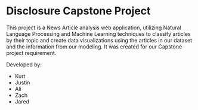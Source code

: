 # Disclosure Capstone Project

This project is a News Article analysis web application, utilizing Natural Language Processing and Machine Learning techniques to 
classify articles by their topic and create data visualizations using the articles in our dataset and the information
from our modeling. It was created for our Capstone project requirement.

Developed by:

- Kurt 
- Justin
- Ali
- Zach
- Jared
